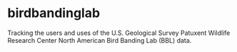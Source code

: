 # birdbandinglab
Tracking the users and uses of the U.S. Geological Survey Patuxent Wildlife Research Center North American Bird Banding Lab (BBL) data.
